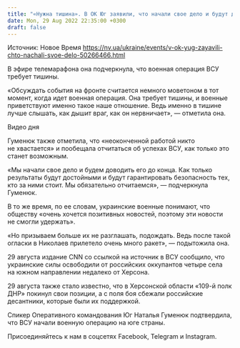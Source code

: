 ```yaml
---
title: "«Нужна тишина». В ОК Юг заявили, что начали свое дело и будут доводить его до конца"
date: Mon, 29 Aug 2022 22:35:00 +0300
draft: false
---
```

Источник: Новое Время https://nv.ua/ukraine/events/v-ok-yug-zayavili-chto-nachali-svoe-delo-50266466.html


 В эфире телемарафона она подчеркнула, что военная операция ВСУ требует тишины.

«Обсуждать события на фронте считается немного моветоном в тот момент, когда идет военная операция. Она требует тишины, и военные приветствуют именно такое наше отношение. Ведь именно в тишине лучше слышать, как дышит враг, как он нервничает», — отметила она.

 Видео дня   

Гуменюк также отметила, что «неоконченной работой никто не хвастается» и пообещала отчитаться об успехах ВСУ, как только это станет возможным.

«Мы начали свое дело и будем доводить его до конца. Как только результаты будут достойными и будут гарантировать безопасность тех, кто за ними стоит. Мы обязательно отчитаемся», — подчеркнула Гуменюк.

В то же время, по ее словам, украинские военные понимают, что обществу «очень хочется позитивных новостей, поэтому эти новости не смогли удержать».

«Но призываем больше их не разглашать, подождать. Ведь после такой огласки в Николаев прилетело очень много ракет», — подытожила она.

29 августа издание CNN со ссылкой на источник в ВСУ сообщило, что украинские силы освободили от российских оккупантов четыре села на южном направлении недалеко от Херсона.

29 августа также стало известно, что в Херсонской области «109-й полк ДНР» покинул свои позиции, а с поля боя сбежали российские десантники, которые были их поддержкой.

Спикер Оперативного командования Юг Наталья Гуменюк подтвердила, что ВСУ начали военную операцию на юге страны.

Присоединяйтесь к нам в соцсетях Facebook, Telegram и Instagram.
